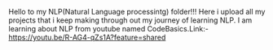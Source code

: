 Hello to my NLP(Natural Language processintg) folder!!!
Here i upload all my projects that i keep making through out my journey of learning NLP.
I am learning about NLP from youtube named CodeBasics.Link:- https://youtu.be/R-AG4-qZs1A?feature=shared
